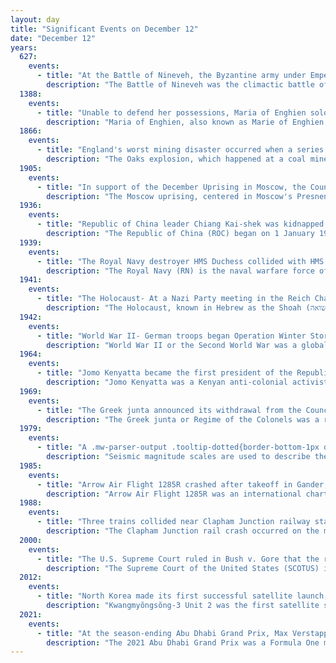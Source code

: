 ```yaml
---
layout: day
title: "Significant Events on December 12"
date: "December 12"
years:
  627:
    events:
      - title: "At the Battle of Nineveh, the Byzantine army under Emperor Heraclius defeated the forces of Sasanian emperor Khosrow II, commanded by Rhahzadh, near present-day Mosul, Iraq."
        description: "The Battle of Nineveh was the climactic battle of the Byzantine–Sasanian War of 602–628."
  1388:
    events:
      - title: "Unable to defend her possessions, Maria of Enghien sold the lordship of Argos and Nauplia to the Republic of Venice."
        description: "Maria of Enghien, also known as Marie of Enghien or d'Enghien, was the Lady of Argos and Nauplia in Frankish Greece from 1376 or 1377 to 1388. Because she was a minor when she inherited the lordship from her father, Guy of Enghien, his brother, Louis of Enghien, was appointed to be her guardian. Louis gave Maria in marriage to a Venetian patrician, Pietro Cornaro, in 1377. Maria moved to Venice, but she was involved in the administration of her lordship. After her husband died, she sold the lordship to the Republic of Venice for a regular income in 1388."
  1866:
    events:
      - title: "England's worst mining disaster occurred when a series of explosions (depicted) caused by flammable gases ripped through the Oaks Colliery, killing 361 people."
        description: "The Oaks explosion, which happened at a coal mine in West Riding of Yorkshire on 12 December 1866, remains the worst mining disaster in England. A series of explosions caused by firedamp ripped through the underground workings at the Oaks Colliery at Hoyle Mill near Stairfoot in Barnsley killing 361 miners and rescuers. It was the worst mining disaster in the United Kingdom until the 1913 Senghenydd explosion in Wales."
  1905:
    events:
      - title: "In support of the December Uprising in Moscow, the Council of Workers' Deputies of Kyiv staged a mass uprising, establishing the Shuliavka Republic in the city."
        description: "The Moscow uprising, centered in Moscow's Presnensky district between 7 and 18 December 1905, was the climax of the Russian Revolution of 1905. Thousands of workers joined an armed rebellion against the imperial government fighting for better societal conditions. The uprising ended in defeat for the revolutionaries and provoked a swift counter-revolution that lasted until 1907. The revolution of 1905 was a turning point in Russian history, and the Moscow uprising played an important role in fostering revolutionary sentiment among Russian workers. The Moscow revolutionaries gained experience during the uprising that helped them succeed years later in the October Revolution of 1917."
  1936:
    events:
      - title: "Republic of China leader Chiang Kai-shek was kidnapped by Marshal Chang Hsueh-liang, a former warlord of Manchuria."
        description: "The Republic of China (ROC) began on 1 January 1912 as a sovereign state in mainland China following the 1911 Revolution, which overthrew the Manchu-led Qing dynasty and ended China's imperial history. From 1927, the Kuomintang (KMT) reunified the country and ruled it as a one-party state with Nanjing as the national capital. In 1949, the KMT-led government was defeated in the Chinese Civil War and lost control of the mainland to the Chinese Communist Party (CCP). The CCP established the People's Republic of China (PRC) while the ROC was forced to retreat to Taiwan; the ROC retains control over the Taiwan Area, and its political status remains disputed. The ROC is recorded as a founding member of both the League of Nations and the United Nations, and previously held a permanent seat on the United Nations Security Council until 1971, when the PRC took China's seat in the United Nations General Assembly Resolution 2758. It was also a member of the Universal Postal Union and the International Olympic Committee. The ROC claimed 11.4 million km2 (4.4 million sq mi) of territory, and its population of 541 million in 1949 made it the most populous country in the world."
  1939:
    events:
      - title: "The Royal Navy destroyer HMS Duchess collided with HMS Barham, the battleship she was escorting, sinking with heavy loss of life."
        description: "The Royal Navy (RN) is the naval warfare force of the United Kingdom of Great Britain and Northern Ireland. It is a component of His Majesty's Naval Service, and its officers hold their commissions from the King. Although warships were used by English and Scottish kings from the early medieval period, the first major maritime engagements were fought in the Hundred Years' War against France. The modern Royal Navy traces its origins to the English Navy of the early 16th century; the oldest of the UK's armed services, it is consequently known as the Senior Service."
  1941:
    events:
      - title: "The Holocaust- At a Nazi Party meeting in the Reich Chancellery, Adolf Hitler declared the imminent destruction of the Jewish people."
        description: "The Holocaust, known in Hebrew as the Shoah (שואה), was the genocide of European Jews during World War II. Between 1941 and 1945, Nazi Germany and its collaborators systematically murdered some six million Jews across German-occupied Europe, around two-thirds of Europe's Jewish population. The murders were carried out primarily through mass shootings and poison gas in extermination camps, chiefly Auschwitz-Birkenau, Treblinka, Belzec, Sobibor, and Chełmno in occupied Poland. Separate Nazi persecutions killed a similar or larger number of non-Jewish civilians and prisoners of war (POWs); the term Holocaust is sometimes used to encompass also the persecution of non-Jewish groups."
  1942:
    events:
      - title: "World War II- German troops began Operation Winter Storm, an attempt to relieve encircled Axis forces during the Battle of Stalingrad."
        description: "World War II or the Second World War was a global conflict between two coalitions- the Allies and the Axis powers. Nearly all of the world's countries participated, with many nations mobilising all resources in pursuit of total war. Tanks and aircraft played major roles, enabling the strategic bombing of cities and delivery of the first and only nuclear weapons ever used in war. World War II was the deadliest conflict in history, resulting in 70 to 85 million deaths, more than half of which were civilians. Millions died in genocides, including the Holocaust, and by massacres, starvation, and disease. After the Allied victory, Germany, Austria, Japan, and Korea were occupied, and German and Japanese leaders were tried for war crimes."
  1964:
    events:
      - title: "Jomo Kenyatta became the first president of the Republic of Kenya."
        description: "Jomo Kenyatta was a Kenyan anti-colonial activist and politician who governed Kenya as its Prime Minister from 1963 to 1964 and then as its first President from 1964 to his death in 1978. He played a significant role in the transformation of Kenya from a colony of the British Empire into an independent republic. Ideologically an African nationalist and a conservative, he led the Kenya African National Union (KANU) party from 1961 until his death."
  1969:
    events:
      - title: "The Greek junta announced its withdrawal from the Council of Europe after the junta was found guilty of torture and other human-rights violations by the European Commission of Human Rights."
        description: "The Greek junta or Regime of the Colonels was a right-wing military junta that ruled Greece from 1967 to 1974. On 21 April 1967, a group of colonels overthrew the caretaker government a month before scheduled elections which Georgios Papandreou's Centre Union was favoured to win."
  1979:
    events:
      - title: "A .mw-parser-output .tooltip-dotted{border-bottom-1px dotted;cursor-help}Mw8.2 earthquake struck just offshore of Tumaco, Colombia, causing at least 300 deaths, mostly by the resulting tsunami."
        description: "Seismic magnitude scales are used to describe the overall strength or 'size' of an earthquake. These are distinguished from seismic intensity scales that categorize the intensity or severity of ground shaking (quaking) caused by an earthquake at a given location. Magnitudes are usually determined from measurements of an earthquake's seismic waves as recorded on a seismogram. Magnitude scales vary based on what aspect of the seismic waves are measured and how they are measured. Different magnitude scales are necessary because of differences in earthquakes, the information available, and the purposes for which the magnitudes are used."
  1985:
    events:
      - title: "Arrow Air Flight 1285R crashed after takeoff in Gander, Newfoundland, Canada, killing 256 people, including 248 members of the U.S. Army's 101st Airborne Division."
        description: "Arrow Air Flight 1285R was an international charter flight carrying U.S. Army personnel from Cairo, Egypt, to their home base in Fort Campbell, Kentucky, via Cologne, West Germany, and Gander, Newfoundland. On the morning of Thursday, 12 December 1985, shortly after takeoff from Canada's Gander International Airport en route to Fort Campbell, the McDonnell Douglas DC-8 serving the flight stalled, crashed, and burned about half a mile from the runway, killing all 248 passengers and 8 crew members on board. As of 2025, it is the deadliest aviation accident to occur on Canadian soil. At the time of the crash, it was the deadliest aviation accident involving a DC-8; its death toll was surpassed by the crash of Nigeria Airways Flight 2120 nearly six years later."
  1988:
    events:
      - title: "Three trains collided near Clapham Junction railway station in London, killing 35 people and injuring 484 others."
        description: "The Clapham Junction rail crash occurred on the morning of 12 December 1988, when a crowded British Rail passenger train crashed into the rear of another train that had stopped at a signal just south of Clapham Junction railway station in London, England, and subsequently sideswiped an empty train travelling in the opposite direction. A total of 35 people died in the collision, while 484 were injured."
  2000:
    events:
      - title: "The U.S. Supreme Court ruled in Bush v. Gore that the recount of ballots cast in Florida for the presidential election be stopped, effectively making George W. Bush (pictured) the winner."
        description: "The Supreme Court of the United States (SCOTUS) is the highest court in the federal judiciary of the United States. It has ultimate appellate jurisdiction over all U.S. federal court cases, and over state court cases that turn on questions of U.S. constitutional or federal law. It also has original jurisdiction over a narrow range of cases, specifically 'all Cases affecting Ambassadors, other public Ministers and Consuls, and those in which a State shall be Party.' In 1803, the Court asserted itself the power of judicial review, the ability to invalidate a statute for violating a provision of the Constitution via the landmark case Marbury v. Madison. It is also able to strike down presidential directives for violating either the Constitution or statutory law."
  2012:
    events:
      - title: "North Korea made its first successful satellite launch, as Kwangmyŏngsŏng-3 Unit 2 reached orbit."
        description: "Kwangmyŏngsŏng-3 Unit 2 was the first satellite successfully launched from North Korea, an Earth observation spacecraft that was launched on 12 December 2012, 00-49 UTC, in order to replace the original Kwangmyŏngsŏng-3, which failed to reach orbit on 13 April 2012. The United Nations Security Council condemned the satellite launch, regarding it as a violation of the ban on North Korean ballistic missile tests, as the rocket technology is the same."
  2021:
    events:
      - title: "At the season-ending Abu Dhabi Grand Prix, Max Verstappen overtook Lewis Hamilton on the final lap to become World Drivers' Champion."
        description: "The 2021 Abu Dhabi Grand Prix was a Formula One motor race held on 12 December 2021 at the Yas Marina Circuit in Abu Dhabi, United Arab Emirates. Contested over a distance of 58 laps, the race was the twenty-second and final round of the 2021 Formula One World Championship. The race decided both the Drivers' and Constructors' championships; Max Verstappen and Lewis Hamilton both had 369.5 points coming into the race."
---
```

